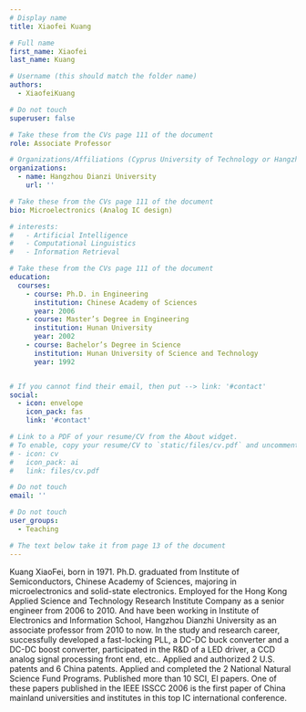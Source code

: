 ```yaml
---
# Display name
title: Xiaofei Kuang

# Full name
first_name: Xiaofei
last_name: Kuang

# Username (this should match the folder name)
authors:
  - XiaofeiKuang

# Do not touch
superuser: false

# Take these from the CVs page 111 of the document
role: Associate Professor

# Organizations/Affiliations (Cyprus University of Technology or Hangzhou Dianzi University )
organizations:
  - name: Hangzhou Dianzi University
    url: ''

# Take these from the CVs page 111 of the document
bio: Microelectronics (Analog IC design)

# interests:
#   - Artificial Intelligence
#   - Computational Linguistics
#   - Information Retrieval

# Take these from the CVs page 111 of the document
education:
  courses:
    - course: Ph.D. in Engineering
      institution: Chinese Academy of Sciences
      year: 2006
    - course: Master’s Degree in Engineering
      institution: Hunan University
      year: 2002
    - course: Bachelor’s Degree in Science
      institution: Hunan University of Science and Technology
      year: 1992


# If you cannot find their email, then put --> link: '#contact'
social:
  - icon: envelope
    icon_pack: fas
    link: '#contact'

# Link to a PDF of your resume/CV from the About widget.
# To enable, copy your resume/CV to `static/files/cv.pdf` and uncomment the lines below.
# - icon: cv
#   icon_pack: ai
#   link: files/cv.pdf

# Do not touch
email: ''

# Do not touch
user_groups:
  - Teaching

# The text below take it from page 13 of the document
---
```


Kuang XiaoFei, born in 1971. Ph.D. graduated from Institute of Semiconductors, Chinese Academy of Sciences, majoring in microelectronics and solid-state electronics. Employed for the Hong Kong Applied Science and Technology Research Institute Company as a senior engineer from 2006 to 2010. And have been working in Institute of Electronics and Information School, Hangzhou Dianzhi University as an associate professor from 2010 to now. In the study and research career, successfully developed a fast-locking PLL, a DC-DC buck converter and a DC-DC boost converter, participated in the R&D of a LED driver, a CCD analog signal processing front end, etc.. Applied and authorized 2 U.S. patents and 6 China patents. Applied and completed the 2 National Natural Science Fund Programs. Published more than 10 SCI, EI papers. One of these papers published in the IEEE ISSCC 2006 is the first paper of China mainland universities and institutes in this top IC international conference.
